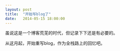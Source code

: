 ```yaml
---
layout: post
title:  "开始写blog了"
date:   2014-05-15 18:00:00
---
```



虽说这是一个博客荒芜的时代，但记录下下还是有必要的。

从这月起，开始重写blog，作为全栈路上的回忆吧。


